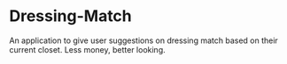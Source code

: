 # Dressing-Match
An application to give user suggestions on dressing match based on their current closet. Less money, better looking.  
